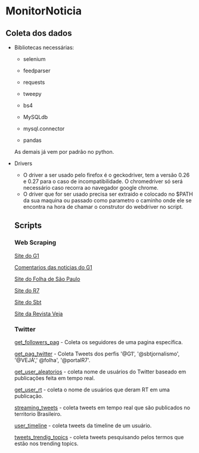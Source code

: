 # MonitorNoticia
## Coleta dos dados
* Bibliotecas necessárias:
  - selenium
  - feedparser
  - requests
  - tweepy
  - bs4
  
  - MySQLdb
  - mysql.connector
  - pandas
  
  As demais já vem por padrão no python.
  
  
* Drivers
   - O driver a ser usado pelo firefox é o geckodriver, tem a versão 0.26 e 0.27
   para o caso de incompatibilidade. O chromedriver só será necessário caso recorra 
   ao navegador google chrome. 
  - O driver que for ser usado precisa ser extraido e colocado no $PATH da sua maquina ou passado 
  como parametro o caminho onde ele se encontra na hora de chamar o construtor do webdriver no script.
  
  
  ## Scripts
  ### Web Scraping
  [Site do G1](https://github.com/Renatolopo/MonitorNoticia/blob/master/scripts/web-scraping-paginas-de-noticias/G1.py)
  
  [Comentarios das noticias do G1](https://github.com/Renatolopo/MonitorNoticia/blob/master/scripts/web-scraping-paginas-de-noticias/comentarios_g1.py)
  
  [Site do Folha de São Paulo](https://github.com/Renatolopo/MonitorNoticia/blob/master/scripts/web-scraping-paginas-de-noticias/folha.py)
  
  [Site do R7](https://github.com/Renatolopo/MonitorNoticia/blob/master/scripts/web-scraping-paginas-de-noticias/r7.py)
  
  [Site do Sbt](https://github.com/Renatolopo/MonitorNoticia/blob/master/scripts/web-scraping-paginas-de-noticias/sbt.py)
  
  [Site da Revista Veja](https://github.com/Renatolopo/MonitorNoticia/blob/master/scripts/web-scraping-paginas-de-noticias/veja.py)
  
  
  ### Twitter
  [get_followers_pag](https://github.com/Renatolopo/MonitorNoticia/blob/master/scripts/twitter/get_followers_pag.py) - Coleta os seguidores de uma pagina específica.
  
  [get_pag_twitter](https://github.com/Renatolopo/MonitorNoticia/blob/master/scripts/twitter/get_pag_twitter.py) -  Coleta Tweets dos perfis '@G1', '@sbtjornalismo', '@VEJA',' @folha', '@portalR7'.
  
  [get_user_aleatorios](https://github.com/Renatolopo/MonitorNoticia/blob/master/scripts/twitter/get_user_aleatorios.py) - coleta nome de usuários do Twitter baseado em publicações feita em tempo real.
  
  [get_user_rt](https://github.com/Renatolopo/MonitorNoticia/blob/master/scripts/twitter/get_user_rt.py) - coleta o nome de usuários que deram RT em uma publicação.
  
  [streaming_tweets](https://github.com/Renatolopo/MonitorNoticia/blob/master/scripts/twitter/streaming_tweets.py) - coleta tweets em tempo real que são publicados no territorio Brasileiro.
  
  [user_timeline](https://github.com/Renatolopo/MonitorNoticia/blob/master/scripts/twitter/user_timeline.py) - coleta tweets da timeline de um usuário.
  
  [tweets_trendig_topics](https://github.com/Renatolopo/MonitorNoticia/blob/master/scripts/twitter/tweets_trendig-topics.py) - coleta tweets pesquisando pelos termos que estão nos trending topics.
  

  
  

